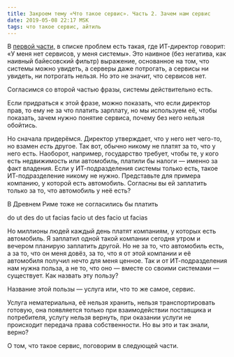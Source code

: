 ```yaml
---
title: Закроем тему «Что такое сервис». Часть 2. Зачем нам сервис
date: 2019-05-08 22:17 MSK
tags: что такое сервис, айтиль
---
```


В [первой части,](2018-07-15-what_is_service_closing_the_topic.html) в списке проблем есть такая, где ИТ-директор говорит: «У меня нет сервисов, у меня системы». Это наивное (без негатива, как наивный байесовский фильтр) выражение, основанное на том, что системы можно увидеть, а серверы даже потрогать, а сервисы ни увидеть, ни потрогать нельзя. Но это не значит, что сервисов нет. 



Согласимся со второй частью фразы, системы действительно есть.  




Если придраться к этой фразе, можно показать, что если директор прав, то ему не за что платить зарплату, но мы используем её, чтобы показать, зачем нужно понятие сервиса, почему без него нельзя обойтись. 

Но сначала придерёмся. Директор утверждает, что у него нет чего-то, но взамен *есть* другое. Так вот, обычно никому не платят за то, что у него есть. Наоборот, например, государство требует, чтобы те, у кого есть недвижимость или автомобиль, платили бы налоги — именно за факт владения. Если у ИТ-подразделения системы только есть, такое ИТ-подразделение никому не нужно. Представьте для примера компанию, у которой есть автомобиль. Согласны вы ей заплатить только за то, что автомобиль у неё есть?

В Древнем Риме тоже не согласились бы платить 

do ut des 
do ut facias
facio ut des
facio ut facias

Но миллионы людей каждый день платят компаниям, у которых есть автомобиль. Я заплатил одной такой компании сегодня утром и вечером планирую заплатить другой. Но не за то, что автомобиль есть, а за то, что он меня довёз, за то, что я от этой компании и её автомобиля получил нечто для меня ценное. Так и от ИТ-подразделения нам нужна польза, а не то, что оно — вместе со своими системами — существует. Как назвать эту пользу?   

Название этой пользы — услуга или, что то же самое, сервис.

Услуга нематериальна, её нельзя хранить, нельзя транспортировать готовую, она появляется только при взаимодействии поставщика и потребителя, услугу нельзя вернуть, при оказании услуги не происходит передача права собственности. Но вы это и так знали, верно?

О том, что такое сервис, поговорим в следующей части.
